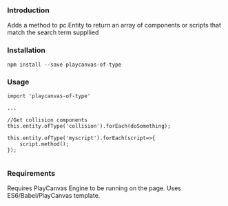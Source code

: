 ### Introduction

Adds a method to pc.Entity to return an array of components or scripts that match the search term suppllied

### Installation

```language-shell
npm install --save playcanvas-of-type
```

### Usage

```language-javascript
import 'playcanvas-of-type'

...

//Get collision components
this.entity.ofType('collision').forEach(doSomething);

this.entity.ofType('myscript').forEach(script=>{
    script.method();
}); 
 

```

### Requirements

Requires PlayCanvas Engine to be running on the page.  Uses ES6/Babel/PlayCanvas template.
